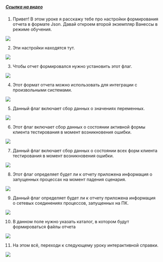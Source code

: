 ﻿##### [Ссылка на видео](https://youtu.be/59PbkK2qY20)

001. Привет! В этом уроке я расскажу тебе про настройки формирования отчета в формате Json. Давай откроем второй экземпляр Ванессы в режиме обучения.

![](https://vanessa-files.do.bit-erp.ru/Doc/1.2.040.1/MD/Глава02/images/000_ЗакладкаСервисОтчетыОЗапускеСценариевJson.png)

002. Эти настройки находятся тут.

![](https://vanessa-files.do.bit-erp.ru/Doc/1.2.040.1/MD/Глава02/images/009_ЗакладкаСервисОтчетыОЗапускеСценариевJson.png)

003. Чтобы отчет формировался нужно установить этот флаг.

![](https://vanessa-files.do.bit-erp.ru/Doc/1.2.040.1/MD/Глава02/images/014_ЗакладкаСервисОтчетыОЗапускеСценариевJson.png)

004. Этот формат отчета можно использовать для интеграции с произвольными системами.

![](https://vanessa-files.do.bit-erp.ru/Doc/1.2.040.1/MD/Глава02/images/020_ЗакладкаСервисОтчетыОЗапускеСценариевJson.png)

005. Данный флаг включает сбор данных о значениях переменных.

![](https://vanessa-files.do.bit-erp.ru/Doc/1.2.040.1/MD/Глава02/images/023_ЗакладкаСервисОтчетыОЗапускеСценариевJson.png)

006. Этот флаг включает сбор данных о состоянии активной формы клиента тестирования в момент возникновения ошибки.

![](https://vanessa-files.do.bit-erp.ru/Doc/1.2.040.1/MD/Глава02/images/028_ЗакладкаСервисОтчетыОЗапускеСценариевJson.png)

007. Данный флаг включает сбор данных о состоянии всех форм клиента тестирования в момент возникновения ошибки.

![](https://vanessa-files.do.bit-erp.ru/Doc/1.2.040.1/MD/Глава02/images/033_ЗакладкаСервисОтчетыОЗапускеСценариевJson.png)

008. Этот флаг определяет будет ли к отчету приложена информация о запущенных процессах на момент падения сценария.

![](https://vanessa-files.do.bit-erp.ru/Doc/1.2.040.1/MD/Глава02/images/038_ЗакладкаСервисОтчетыОЗапускеСценариевJson.png)

009. Данный флаг определяет будет ли к отчету приложена информация о сетевых соединениях процессов, запущенных на ПК.

![](https://vanessa-files.do.bit-erp.ru/Doc/1.2.040.1/MD/Глава02/images/043_ЗакладкаСервисОтчетыОЗапускеСценариевJson.png)

010. В данном поле нужно указать каталог, в котором будут формироваться файлы отчета

![](https://vanessa-files.do.bit-erp.ru/Doc/1.2.040.1/MD/Глава02/images/048_ЗакладкаСервисОтчетыОЗапускеСценариевJson.png)

011. На этом всё, переходи к следующему уроку интерактивной справки.

![](https://vanessa-files.do.bit-erp.ru/Doc/1.2.040.1/MD/Глава02/images/051_ЗакладкаСервисОтчетыОЗапускеСценариевJson.png)
